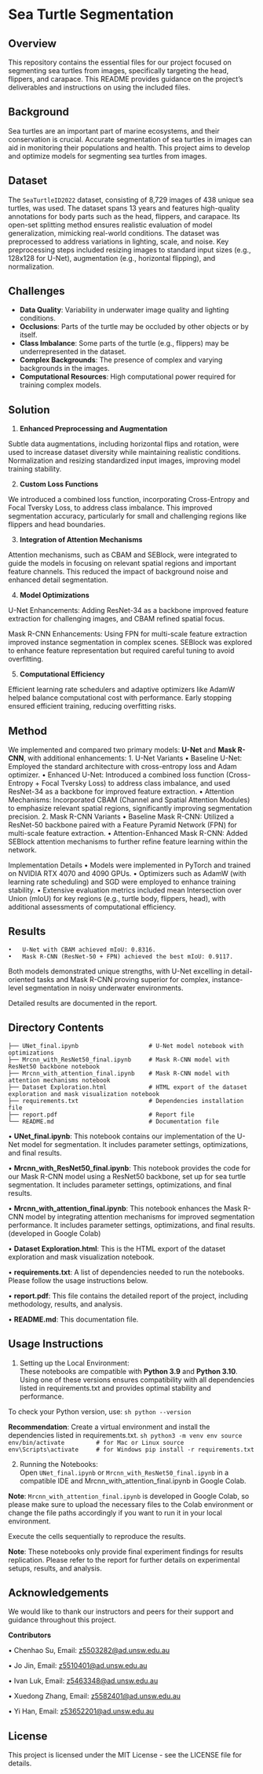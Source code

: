 # Sea Turtle Segmentation

## Overview

This repository contains the essential files for our project focused on segmenting sea turtles from images, specifically targeting the head, flippers, and carapace. This README provides guidance on the project’s deliverables and instructions on using the included files.

## Background

Sea turtles are an important part of marine ecosystems, and their conservation is crucial. Accurate segmentation of sea turtles in images can aid in monitoring their populations and health. This project aims to develop and optimize models for segmenting sea turtles from images.

## Dataset

The `SeaTurtleID2022` dataset, consisting of 8,729 images of 438 unique sea turtles, was used. The dataset spans 13 years and features high-quality annotations for body parts such as the head, flippers, and carapace. Its open-set splitting method ensures realistic evaluation of model generalization, mimicking real-world conditions. The dataset was preprocessed to address variations in lighting, scale, and noise. Key preprocessing steps included resizing images to standard input sizes (e.g., 128x128 for U-Net), augmentation (e.g., horizontal flipping), and normalization.

## Challenges

- **Data Quality**: Variability in underwater image quality and lighting conditions.
- **Occlusions**: Parts of the turtle may be occluded by other objects or by itself.
- **Class Imbalance**: Some parts of the turtle (e.g., flippers) may be underrepresented in the dataset.
- **Complex Backgrounds**: The presence of complex and varying backgrounds in the images.
- **Computational Resources**: High computational power required for training complex models.

## Solution

1. **Enhanced Preprocessing and Augmentation**

Subtle data augmentations, including horizontal flips and rotation, were used to increase dataset diversity while maintaining realistic conditions. Normalization and resizing standardized input images, improving model training stability.

2. **Custom Loss Functions**

We introduced a combined loss function, incorporating Cross-Entropy and Focal Tversky Loss, to address class imbalance. This improved segmentation accuracy, particularly for small and challenging regions like flippers and head boundaries.

3. **Integration of Attention Mechanisms**

Attention mechanisms, such as CBAM and SEBlock, were integrated to guide the models in focusing on relevant spatial regions and important feature channels. This reduced the impact of background noise and enhanced detail segmentation.

4. **Model Optimizations**

U-Net Enhancements: Adding ResNet-34 as a backbone improved feature extraction for challenging images, and CBAM refined spatial focus.

Mask R-CNN Enhancements: Using FPN for multi-scale feature extraction improved instance segmentation in complex scenes. SEBlock was explored to enhance feature representation but required careful tuning to avoid overfitting.

5. **Computational Efficiency**

Efficient learning rate schedulers and adaptive optimizers like AdamW helped balance computational cost with performance. Early stopping ensured efficient training, reducing overfitting risks.


## Method

We implemented and compared two primary models: **U-Net** and **Mask R-CNN**, with additional enhancements:
	1.	U-Net Variants
	•	Baseline U-Net: Employed the standard architecture with cross-entropy loss and Adam optimizer.
	•	Enhanced U-Net: Introduced a combined loss function (Cross-Entropy + Focal Tversky Loss) to address class imbalance, and used ResNet-34 as a backbone for improved feature extraction.
	•	Attention Mechanisms: Incorporated CBAM (Channel and Spatial Attention Modules) to emphasize relevant spatial regions, significantly improving segmentation precision.
	2.	Mask R-CNN Variants
	•	Baseline Mask R-CNN: Utilized a ResNet-50 backbone paired with a Feature Pyramid Network (FPN) for multi-scale feature extraction.
	•	Attention-Enhanced Mask R-CNN: Added SEBlock attention mechanisms to further refine feature learning within the network.

Implementation Details
	•	Models were implemented in PyTorch and trained on NVIDIA RTX 4070 and 4090 GPUs.
	•	Optimizers such as AdamW (with learning rate scheduling) and SGD were employed to enhance training stability.
	•	Extensive evaluation metrics included mean Intersection over Union (mIoU) for key regions (e.g., turtle body, flippers, head), with additional assessments of computational efficiency.

## Results

	•	U-Net with CBAM achieved mIoU: 0.8316.
	•	Mask R-CNN (ResNet-50 + FPN) achieved the best mIoU: 0.9117.

Both models demonstrated unique strengths, with U-Net excelling in detail-oriented tasks and Mask R-CNN proving superior for complex, instance-level segmentation in noisy underwater environments.

Detailed results are documented in the report.

## Directory Contents
```
├── UNet_final.ipynb                    # U-Net model notebook with optimizations
├── Mrcnn_with_ResNet50_final.ipynb     # Mask R-CNN model with ResNet50 backbone notebook
├── Mrcnn_with_attention_final.ipynb    # Mask R-CNN model with attention mechanisms notebook
├── Dataset Exploration.html            # HTML export of the dataset exploration and mask visualization notebook
├── requirements.txt                    # Dependencies installation file
├── report.pdf                          # Report file
└── README.md                           # Documentation file

```

•   **UNet_final.ipynb**: This notebook contains our implementation of the U-Net model for segmentation. It includes parameter settings, optimizations, and final results.

•   **Mrcnn_with_ResNet50_final.ipynb**: This notebook provides the code for our Mask R-CNN model using a ResNet50 backbone, set up for sea turtle segmentation. It includes parameter settings, optimizations, and final results.

•   **Mrcnn_with_attention_final.ipynb**: This notebook enhances the Mask R-CNN model by integrating attention mechanisms for improved segmentation performance. It includes parameter settings, optimizations, and final results. (developed in Google Colab)

•   **Dataset Exploration.html**: This is the HTML export of the dataset exploration and mask visualization notebook.

•   **requirements.txt**: A list of dependencies needed to run the notebooks. Please follow the usage instructions below.

•   **report.pdf**: This file contains the detailed report of the project, including methodology, results, and analysis.

•   **README.md**: This documentation file.


## Usage Instructions


1. Setting up the Local Environment:
\
These notebooks are compatible with **Python 3.9** and **Python 3.10**. Using one of these versions ensures compatibility with all dependencies listed in requirements.txt and provides optimal stability and performance.

To check your Python version, use:
    ```sh
    python --version
    ```

**Recommendation**: Create a virtual environment and install the dependencies listed in requirements.txt.
    ```sh
    python3 -m venv env
    source env/bin/activate         # for Mac or Linux
    source env\Scripts\activate     # for Windows
    pip install -r requirements.txt
    ```

2.	Running the Notebooks:
\
Open `UNet_final.ipynb` or `Mrcnn_with_ResNet50_final.ipynb` in a compatible IDE and Mrcnn_with_attention_final.ipynb in Google Colab. 

**Note**: `Mrcnn_with_attention_final.ipynb` is developed in Google Colab, so please make sure to upload the necessary files to the Colab environment or change the file paths accordingly if you want to run it in your local environment.

Execute the cells sequentially to reproduce the results.

**Note**: These notebooks only provide final experiment findings for results replication. Please refer to the report for further details on experimental setups, results, and analysis.

## Acknowledgements

We would like to thank our instructors and peers for their support and guidance throughout this project.


**Contributors**

• Chenhao Su, Email: z5503282@ad.unsw.edu.au

• Jo Jin, Email: z5510401@ad.unsw.edu.au

• Ivan Luk, Email: z5463348@ad.unsw.edu.au

• Xuedong Zhang, Email: z5582401@ad.unsw.edu.au

• Yi Han, Email: z53652201@ad.unsw.edu.au

## License
This project is licensed under the MIT License - see the LICENSE file for details.